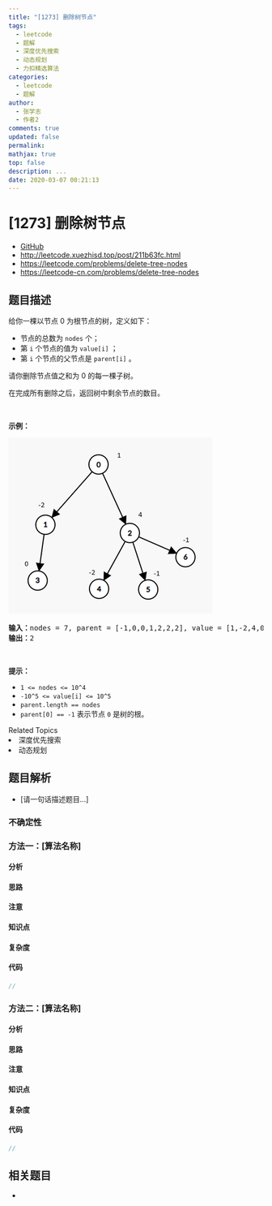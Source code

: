 ```yaml
---
title: "[1273] 删除树节点"
tags:
  - leetcode
  - 题解
  - 深度优先搜索
  - 动态规划
  - 力扣精选算法
categories:
  - leetcode
  - 题解
author:
  - 张学志
  - 作者2
comments: true
updated: false
permalink:
mathjax: true
top: false
description: ...
date: 2020-03-07 00:21:13
---
```



# [1273] 删除树节点
* [GitHub](https://github.com/algoboy101/LeetCodeCrowdsource/tree/master/_posts/QA/%5B1273%5D%20%E5%88%A0%E9%99%A4%E6%A0%91%E8%8A%82%E7%82%B9.md)
* http://leetcode.xuezhisd.top/post/211b63fc.html
* https://leetcode.com/problems/delete-tree-nodes
* https://leetcode-cn.com/problems/delete-tree-nodes


## 题目描述

<p>给你一棵以节点 0 为根节点的树，定义如下：</p>

<ul>
	<li>节点的总数为&nbsp;<code>nodes</code>&nbsp;个；</li>
	<li>第&nbsp;<code>i</code> 个节点的值为&nbsp;<code>value[i]</code>&nbsp;；</li>
	<li>第&nbsp;<code>i</code> 个节点的父节点是&nbsp;<code>parent[i]</code>&nbsp;。</li>
</ul>

<p>请你删除节点值之和为 0 的每一棵子树。</p>

<p>在完成所有删除之后，返回树中剩余节点的数目。</p>

<p>&nbsp;</p>

<p><strong>示例：</strong></p>

<p><img alt="" src="https://raw.githubusercontent.com/algoboy101/LeetCodeCrowdsource/master/imgs/1421_sample_1.png" style="height: 347px; width: 403px;"></p>

<pre><strong>输入：</strong>nodes = 7, parent = [-1,0,0,1,2,2,2], value = [1,-2,4,0,-2,-1,-1]
<strong>输出：</strong>2
</pre>

<p>&nbsp;</p>

<p><strong>提示：</strong></p>

<ul>
	<li><code>1 &lt;= nodes &lt;= 10^4</code></li>
	<li><code>-10^5 &lt;= value[i] &lt;= 10^5</code></li>
	<li><code>parent.length == nodes</code></li>
	<li><code>parent[0] == -1</code>&nbsp;表示节点 <code>0</code> 是树的根。</li>
</ul>
<div><div>Related Topics</div><div><li>深度优先搜索</li><li>动态规划</li></div></div>


## 题目解析
* [请一句话描述题目...]

### 不确定性


### 方法一：[算法名称]

#### 分析

#### 思路

#### 注意

#### 知识点

#### 复杂度

#### 代码

```cpp
//
```


### 方法二：[算法名称]

#### 分析

#### 思路

#### 注意

#### 知识点

#### 复杂度

#### 代码

```cpp
//
```


## 相关题目
* 
